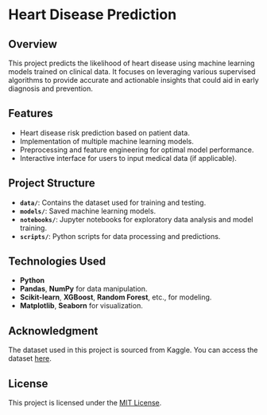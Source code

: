 # Heart Disease Prediction

## Overview

This project predicts the likelihood of heart disease using machine learning models trained on clinical data. It focuses on leveraging various supervised algorithms to provide accurate and actionable insights that could aid in early diagnosis and prevention.

## Features

- Heart disease risk prediction based on patient data.
- Implementation of multiple machine learning models.
- Preprocessing and feature engineering for optimal model performance.
- Interactive interface for users to input medical data (if applicable).

## Project Structure

- **`data/`**: Contains the dataset used for training and testing.
- **`models/`**: Saved machine learning models.
- **`notebooks/`**: Jupyter notebooks for exploratory data analysis and model training.
- **`scripts/`**: Python scripts for data processing and predictions.

## Technologies Used

- **Python**
- **Pandas**, **NumPy** for data manipulation.
- **Scikit-learn**, **XGBoost**, **Random Forest**, etc., for modeling.
- **Matplotlib**, **Seaborn** for visualization.

## Acknowledgment

The dataset used in this project is sourced from Kaggle. You can access the dataset [here](https://www.kaggle.com/datasets/venkatkarthick/heartcsv).

## License

This project is licensed under the [MIT License](./LICENSE).
